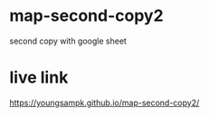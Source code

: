 # map-second-copy2
second copy with google sheet
# live link
https://youngsampk.github.io/map-second-copy2/
